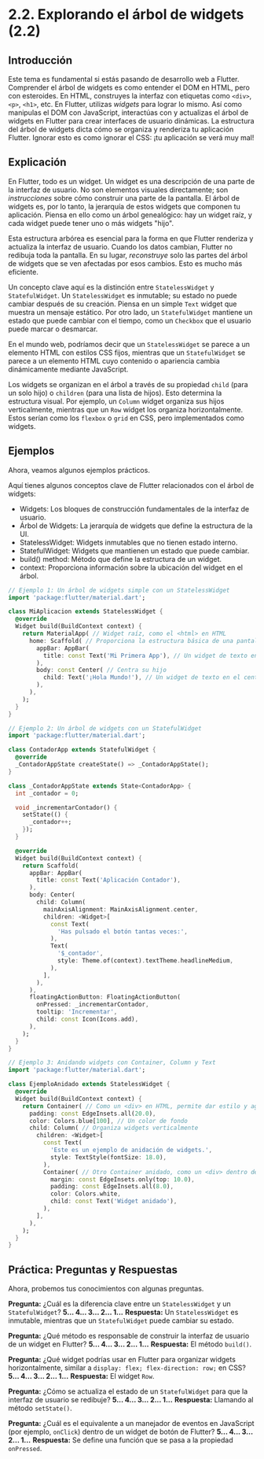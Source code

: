 # 2.2. Explorando el árbol de widgets (2.2)

## Introducción

Este tema es fundamental si estás pasando de desarrollo web a Flutter. Comprender el árbol de widgets es como entender el DOM en HTML, pero con esteroides.  En HTML, construyes la interfaz con etiquetas como `<div>`, `<p>`, `<h1>`, etc.  En Flutter, utilizas *widgets* para lograr lo mismo.  Así como manipulas el DOM con JavaScript, interactúas con y actualizas el árbol de widgets en Flutter para crear interfaces de usuario dinámicas. La estructura del árbol de widgets dicta cómo se organiza y renderiza tu aplicación Flutter.  Ignorar esto es como ignorar el CSS: ¡tu aplicación se verá muy mal!

## Explicación

En Flutter, todo es un widget. Un widget es una descripción de una parte de la interfaz de usuario.  No son elementos visuales directamente; son *instrucciones* sobre cómo construir una parte de la pantalla.  El árbol de widgets es, por lo tanto, la jerarquía de estos widgets que componen tu aplicación.  Piensa en ello como un árbol genealógico: hay un widget raíz, y cada widget puede tener uno o más widgets "hijo".

Esta estructura arbórea es esencial para la forma en que Flutter renderiza y actualiza la interfaz de usuario. Cuando los datos cambian, Flutter no redibuja toda la pantalla. En su lugar, *reconstruye* solo las partes del árbol de widgets que se ven afectadas por esos cambios. Esto es mucho más eficiente.

Un concepto clave aquí es la distinción entre `StatelessWidget` y `StatefulWidget`. Un `StatelessWidget` es inmutable; su estado no puede cambiar después de su creación. Piensa en un simple `Text` widget que muestra un mensaje estático. Por otro lado, un `StatefulWidget` mantiene un estado que puede cambiar con el tiempo, como un `Checkbox` que el usuario puede marcar o desmarcar.

En el mundo web, podríamos decir que un `StatelessWidget` se parece a un elemento HTML con estilos CSS fijos, mientras que un `StatefulWidget` se parece a un elemento HTML cuyo contenido o apariencia cambia dinámicamente mediante JavaScript.

Los widgets se organizan en el árbol a través de su propiedad `child` (para un solo hijo) o `children` (para una lista de hijos). Esto determina la estructura visual. Por ejemplo, un `Column` widget organiza sus hijos verticalmente, mientras que un `Row` widget los organiza horizontalmente.  Estos serían como los `flexbox` o `grid` en CSS, pero implementados como widgets.

## Ejemplos

Ahora, veamos algunos ejemplos prácticos.

Aquí tienes algunos conceptos clave de Flutter relacionados con el árbol de widgets:

- Widgets: Los bloques de construcción fundamentales de la interfaz de usuario.
- Árbol de Widgets: La jerarquía de widgets que define la estructura de la UI.
- StatelessWidget: Widgets inmutables que no tienen estado interno.
- StatefulWidget: Widgets que mantienen un estado que puede cambiar.
- build() method: Método que define la estructura de un widget.
- context: Proporciona información sobre la ubicación del widget en el árbol.

```dart
// Ejemplo 1: Un árbol de widgets simple con un StatelessWidget
import 'package:flutter/material.dart';

class MiAplicacion extends StatelessWidget {
  @override
  Widget build(BuildContext context) {
    return MaterialApp( // Widget raíz, como el <html> en HTML
      home: Scaffold( // Proporciona la estructura básica de una pantalla, como el <body> en HTML
        appBar: AppBar(
          title: const Text('Mi Primera App'), // Un widget de texto en la barra superior
        ),
        body: const Center( // Centra su hijo
          child: Text('¡Hola Mundo!'), // Un widget de texto en el centro de la pantalla
        ),
      ),
    );
  }
}
```

```dart
// Ejemplo 2: Un árbol de widgets con un StatefulWidget
import 'package:flutter/material.dart';

class ContadorApp extends StatefulWidget {
  @override
  _ContadorAppState createState() => _ContadorAppState();
}

class _ContadorAppState extends State<ContadorApp> {
  int _contador = 0;

  void _incrementarContador() {
    setState(() {
      _contador++;
    });
  }

  @override
  Widget build(BuildContext context) {
    return Scaffold(
      appBar: AppBar(
        title: const Text('Aplicación Contador'),
      ),
      body: Center(
        child: Column(
          mainAxisAlignment: MainAxisAlignment.center,
          children: <Widget>[
            const Text(
              'Has pulsado el botón tantas veces:',
            ),
            Text(
              '$_contador',
              style: Theme.of(context).textTheme.headlineMedium,
            ),
          ],
        ),
      ),
      floatingActionButton: FloatingActionButton(
        onPressed: _incrementarContador,
        tooltip: 'Incrementar',
        child: const Icon(Icons.add),
      ),
    );
  }
}
```

```dart
// Ejemplo 3: Anidando widgets con Container, Column y Text
import 'package:flutter/material.dart';

class EjemploAnidado extends StatelessWidget {
  @override
  Widget build(BuildContext context) {
    return Container( // Como un <div> en HTML, permite dar estilo y agrupar
      padding: const EdgeInsets.all(20.0),
      color: Colors.blue[100], // Un color de fondo
      child: Column( // Organiza widgets verticalmente
        children: <Widget>[
          const Text(
            'Este es un ejemplo de anidación de widgets.',
            style: TextStyle(fontSize: 18.0),
          ),
          Container( // Otro Container anidado, como un <div> dentro de otro <div>
            margin: const EdgeInsets.only(top: 10.0),
            padding: const EdgeInsets.all(8.0),
            color: Colors.white,
            child: const Text('Widget anidado'),
          ),
        ],
      ),
    );
  }
}
```

## Práctica: Preguntas y Respuestas

Ahora, probemos tus conocimientos con algunas preguntas.

**Pregunta:** ¿Cuál es la diferencia clave entre un `StatelessWidget` y un `StatefulWidget`?
**5... 4... 3... 2... 1...**
**Respuesta:** Un `StatelessWidget` es inmutable, mientras que un `StatefulWidget` puede cambiar su estado.

**Pregunta:** ¿Qué método es responsable de construir la interfaz de usuario de un widget en Flutter?
**5... 4... 3... 2... 1...**
**Respuesta:** El método `build()`.

**Pregunta:** ¿Qué widget podrías usar en Flutter para organizar widgets horizontalmente, similar a `display: flex; flex-direction: row;` en CSS?
**5... 4... 3... 2... 1...**
**Respuesta:** El widget `Row`.

**Pregunta:** ¿Cómo se actualiza el estado de un `StatefulWidget` para que la interfaz de usuario se redibuje?
**5... 4... 3... 2... 1...**
**Respuesta:** Llamando al método `setState()`.

**Pregunta:** ¿Cuál es el equivalente a un manejador de eventos en JavaScript (por ejemplo, `onClick`) dentro de un widget de botón de Flutter?
**5... 4... 3... 2... 1...**
**Respuesta:** Se define una función que se pasa a la propiedad `onPressed`.
